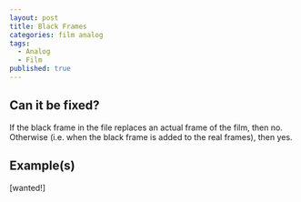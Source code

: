 ```yaml
---
layout: post
title: Black Frames
categories: film analog
tags:
  - Analog
  - Film
published: true
---
```


## Can it be fixed?

If the black frame in the file replaces an actual frame of the film, then no. Otherwise (i.e. when the black frame is added to the real frames), then yes.

## Example(s)

[wanted!]

